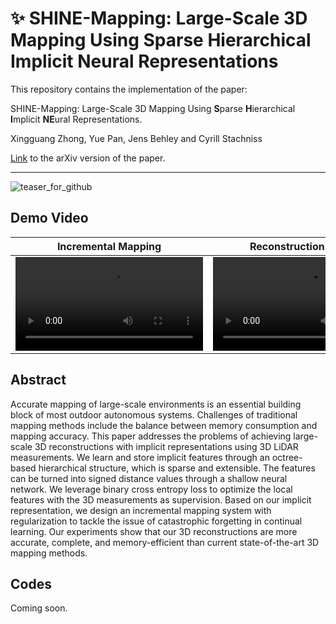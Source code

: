 # ✨ SHINE-Mapping: Large-Scale 3D Mapping Using Sparse Hierarchical Implicit Neural Representations
This repository contains the implementation of the paper:

SHINE-Mapping: Large-Scale 3D Mapping Using **S**parse **H**ierarchical **I**mplicit **NE**ural Representations.

Xingguang Zhong, Yue Pan, Jens Behley and Cyrill Stachniss

[Link](https://arxiv.org/abs/2210.02299) to the arXiv version of the paper.

----
![teaser_for_github](https://user-images.githubusercontent.com/34207278/192101055-271aafe2-7198-46b2-ae70-dae8d3bc0f97.png)

## Demo Video

Incremental Mapping | Reconstruction Results |
:-: | :-: |
<video src='https://user-images.githubusercontent.com/34207278/192112474-f88d0d90-96a4-4ff3-b3bb-4e119b810d9e.mp4'> | <video src='https://user-images.githubusercontent.com/34207278/192112449-56cb5c73-500f-416a-8892-e44d0e962669.mp4'> |


## Abstract
Accurate mapping of large-scale environments is an essential building block of most outdoor autonomous systems. Challenges of traditional mapping methods include the balance between memory consumption and mapping accuracy. This paper addresses the problems of achieving large-scale 3D reconstructions with implicit representations using 3D LiDAR measurements. We learn and store implicit features through an octree-based hierarchical structure, which is sparse and extensible. The features can be turned into signed distance values through a shallow neural network. We leverage binary cross entropy loss to optimize the local features with the 3D measurements as supervision. Based on our implicit representation, we design an incremental mapping system with regularization to tackle the issue of catastrophic forgetting in continual learning. Our experiments show that our 3D reconstructions are more accurate, complete, and memory-efficient than current state-of-the-art 3D mapping methods.



## Codes
Coming soon.





